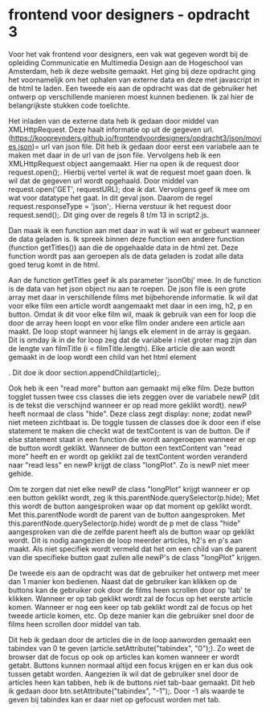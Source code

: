 # frontend voor designers - opdracht 3

Voor het vak frontend voor designers, een vak wat gegeven wordt bij de opleiding Communicatie en Multimedia Design aan de Hogeschool van Amsterdam, heb ik deze website gemaakt. Het ging bij deze opdracht ging het voornamelijk om het ophalen van externe data en deze met javascript in de html te laden. Een tweede eis aan de opdracht was dat de gebruiker het ontwerp op verschillende manieren moest kunnen bedienen. Ik zal hier de belangrijkste stukken code toelichte.

Het inladen van de externe data heb ik gedaan door middel van XMLHttpRequest. Deze haalt informatie op uit de gegeven url. (https://koopreynders.github.io/frontendvoordesigners/opdracht3/json/movies.json)= url van json file.
Dit heb ik gedaan door eerst een variabele aan te maken met daar in de url van de json file. Vervolgens heb ik een XMLHttpRequest object aangemaakt. Hier na open ik de request door request.open();. Hierbij vertel vertel ik wat de request moet gaan doen. Ik wil dat de gegeven url wordt opgehaald. Door middel van request.open('GET', requestURL); doe ik dat.
Vervolgens geef ik mee om wat voor datatype het gaat. In dit geval json. Daarom de regel request.responseType = 'json';. Hierna verstuur ik het request door request.send();. Dit ging over de regels 8 t/m 13 in script2.js.

Dan maak ik een function aan met daar in wat ik wil wat er gebeurt wanneer de data geladen is. Ik spreek binnen deze function een andere function (function getTitles()) aan die de opgehaalde data in de html zet. Deze function wordt pas aan geroepen als de data geladen is zodat alle data goed terug komt in de html.

Aan de function getTitles geef ik als parameter 'jsonObj' mee. In de function is de data van het json object nu aan te roepen. De json file is een grote array met daar in verschillende films met bijbehorende informatie. Ik wil dat voor elke film een article wordt aangemaakt met daar in een img, h2, p en button. Omdat ik dit voor elke film wil, maak ik gebruik van een for loop die door de array heen loopt en voor elke film onder andere een article aan maakt. De loop stopt wanneer hij langs elk element in de array is gegaan. Dit is omday ik in de for loop zeg dat de variabele i niet groter mag zijn dan de lengte van filmTitle (i < filmTitle.length). Elke article die aan wordt gemaakt in de loop wordt een child van het html element <section>. Dit doe ik door section.appendChild(article);.

Ook heb ik een "read more" button aan gemaakt mij elke film. Deze button togglet tussen twee css classes die iets zeggen over de variabele newP (dit is de tekst die verschijnd wanneer er op read more geklikt wordt). newP heeft normaal de class "hide". Deze class zegt display: none; zodat newP niet meteen zichtbaat is. De toggle tussen de classes doe ik door een if else statement te maken die checkt wat de textContent is van de button. De if else statement staat in een function die wordt aangeroepen wanneer er op de button wordt geklikt. Wanneer de button een textContent van "read more" heeft en er wordt op geklikt zal de textContent worden veranderd naar "read less" en newP krijgt de class "longPlot". Zo is newP niet meer gehide.

Om te zorgen dat niet elke newP de class "longPlot" krijgt wanneer er op een button geklikt wordt, zeg ik this.parentNode.querySelector(p.hide); Met this wordt de button aangesproken waar op dat moment op geklikt wordt. Met this.parentNode wordt de parent van de button aangesproken. Met this.parentNode.querySelector(p.hide) wordt de p met de class "hide" aangesproken van die de zelfde parent heeft als de button waar op geklikt wordt. Dit is nodig aangezien de loop meerder articles, h2's en p's aan maakt. Als niet specifiek wordt vermeld dat het om een child van de parent van die specifieke button gaat zullen alle newP's de class "longPlot" krijgen.

De tweede eis aan de opdracht was dat de gebruiker het ontwerp met meer dan 1 manier kon bedienen. Naast dat de gebruiker kan klikken op de buttons kan de gebruiker ook door de films heen scrollen door op 'tab' te klikken. Wanneer er op tab geklikt wordt zal de focus op het eerste article komen. Wanneer er nog een keer op tab geklikt wordt zal de focus op het tweede article komen, etc. Op deze manier kan die gebruiker snel door de films heen scrollen door middel van tab.

Dit heb ik gedaan door de articles die in de loop aanworden gemaakt een tabindex van 0 te geven (article.setAttribute("tabindex", "0");). Zo weet de browser dat de focus op ook op articles kan komen wanneer er wordt getabt. Buttons kunnen normaal altijd een focus krijgen en er kan dus ook tussen getabt worden. Aangezien ik wil dat de gebruiker snel door de articles heen kan tabben, heb ik de buttons niet tab-baar gemaakt. Dit heb ik gedaan door btn.setAttribute("tabindex", "-1");. Door -1 als waarde te geven bij tabindex kan er daar niet op gefocust worden met tab.
